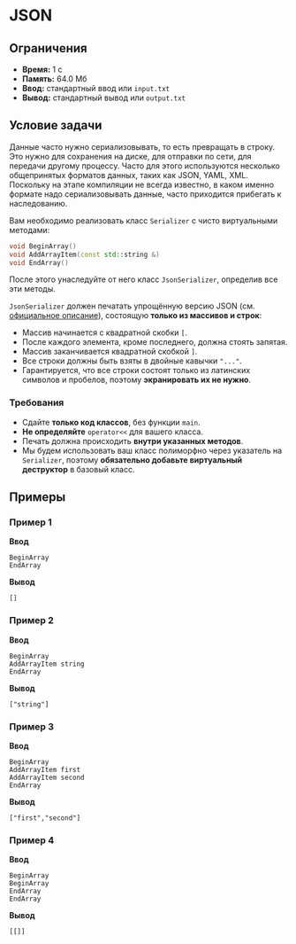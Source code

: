 # JSON

## Ограничения
- **Время:** 1 с  
- **Память:** 64.0 Мб  
- **Ввод:** стандартный ввод или `input.txt`  
- **Вывод:** стандартный вывод или `output.txt`

## Условие задачи

Данные часто нужно сериализовывать, то есть превращать в строку. Это нужно для сохранения на диске, для отправки по сети, для передачи другому процессу. Часто для этого используются несколько общепринятых форматов данных, таких как JSON, YAML, XML. Поскольку на этапе компиляции не всегда известно, в каком именно формате надо сериализовывать данные, часто приходится прибегать к наследованию.

Вам необходимо реализовать класс `Serializer` с чисто виртуальными методами:

```cpp
void BeginArray()
void AddArrayItem(const std::string &)
void EndArray()
```

После этого унаследуйте от него класс `JsonSerializer`, определив все эти методы.

`JsonSerializer` должен печатать упрощённую версию JSON (см. [официальное описание](https://ru.wikipedia.org/wiki/JSON)), состоящую **только из массивов и строк**:
- Массив начинается с квадратной скобки `[`.
- После каждого элемента, кроме последнего, должна стоять запятая.
- Массив заканчивается квадратной скобкой `]`.
- Все строки должны быть взяты в двойные кавычки `"..."`.
- Гарантируется, что все строки состоят только из латинских символов и пробелов, поэтому **экранировать их не нужно**.

### Требования
- Сдайте **только код классов**, без функции `main`.
- **Не определяйте** `operator<<` для вашего класса.
- Печать должна происходить **внутри указанных методов**.
- Мы будем использовать ваш класс полиморфно через указатель на `Serializer`, поэтому **обязательно добавьте виртуальный деструктор** в базовый класс.

## Примеры

### Пример 1
**Ввод**
```text
BeginArray
EndArray
```

**Вывод**
```text
[]
```

### Пример 2
**Ввод**
```text
BeginArray
AddArrayItem string
EndArray
```

**Вывод**
```text
["string"]
```

### Пример 3
**Ввод**
```text
BeginArray
AddArrayItem first
AddArrayItem second
EndArray
```

**Вывод**
```text
["first","second"]
```

### Пример 4
**Ввод**
```text
BeginArray
BeginArray
EndArray
EndArray
```

**Вывод**
```text
[[]]
```